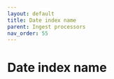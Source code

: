 ```yaml
---
layout: default
title: Date index name
parent: Ingest processors
nav_order: 55
---
```


# Date index name